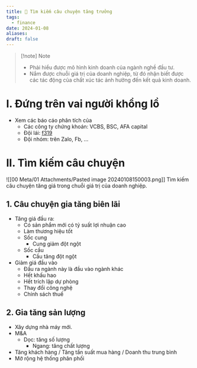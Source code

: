 ```yaml
---
title: 🌱 Tìm kiếm câu chuyện tăng trưởng
tags:
  - finance
date: 2024-01-08
aliases: 
draft: false
---
```

> [!note] Note 
> - Phải hiểu được mô hình kinh doanh của ngành nghề đầu tư.
> - Nắm được chuỗi giá trị của doanh nghiệp, từ đó nhận biết được các tác động của chất xúc tác ảnh hưởng đến kết quả kinh doanh.

# I. Đứng trên vai người khổng lồ
- Xem các báo cáo phân tích của 
	- Các công ty chứng khoán: VCBS, BSC, AFA capital
	- Đội lái: [f319](https://f319.com)
	- Đội nhóm: trên Zalo, Fb, ...

# II. Tìm kiếm câu chuyện
![[00 Meta/01 Attachments/Pasted image 20240108150003.png]]
Tìm kiếm câu chuyện tăng giá trong chuỗi giá trị của doanh nghiệp.
## 1. Câu chuyện gia tăng biên lãi
- Tăng giá đầu ra:
	- Có sản phẩm mới có tỷ suất lợi nhuận cao
	- Làm thương hiệu tốt
	- Sốc cung
		- Cung giảm đột ngột
	- Sốc cầu
		- Cầu tăng đột ngột
- Giảm giá đầu vào
	- Đầu ra ngành này là đầu vào ngành khác
	- Hết khấu hao
	- Hết trích lập dự phòng
	- Thay đổi công nghệ
	- Chính sách thuế

## 2. Gia tăng sản lượng
- Xây dựng nhà máy mới.
- M&A
	- Dọc: tăng số lượng
		- Ngang: tăng chất lượng
- Tăng khách hàng / Tăng tần suất mua hàng / Doanh thu trung bình
- Mở rộng hệ thống phân phối